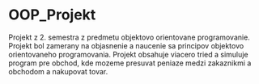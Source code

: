 # OOP_Projekt
Projekt z 2. semestra z predmetu objektovo orientovane programovanie. Projekt bol zamerany na objasnenie a naucenie sa principov objektovo orientovaneho programovania. Projekt obsahuje viacero tried a simuluje program pre obchod, kde mozeme presuvat peniaze medzi zakaznikmi a obchodom a nakupovat tovar.

